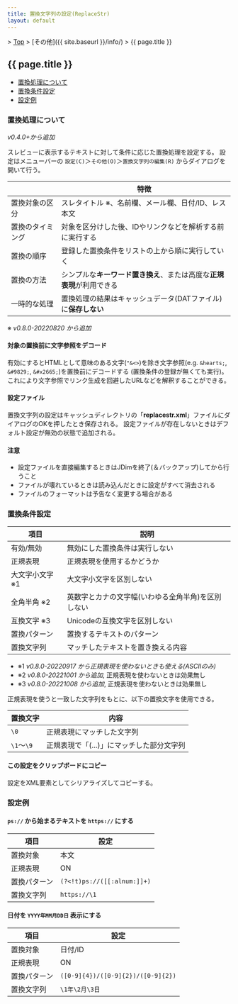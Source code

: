 ```yaml
---
title: 置換文字列の設定(ReplaceStr)
layout: default
---
```


&gt; [Top](../) &gt; [その他]({{ site.baseurl }}/info/) &gt; {{ page.title }}

## {{ page.title }}

- [置換処理について](#replacement)
- [置換条件設定](#config)
- [設定例](#example)


<a name="replacement"></a>
### 置換処理について
_v0.4.0+から追加_

スレビューに表示するテキストに対して条件に応じた置換処理を設定する。
設定はメニューバーの `設定(C)`＞`その他(O)`＞`置換文字列の編集(R)` からダイアログを開いて行う。

&#160; | 特徴
--- | ---
置換対象の区分 | スレタイトル &#8251;、名前欄、メール欄、日付/ID、レス本文
置換のタイミング | 対象を区分けした後、IDやリンクなどを解析する前に実行する
置換の順序 | 登録した置換条件をリストの上から順に実行していく
置換の方法 | シンプルな**キーワード置き換え**、または高度な**正規表現**が利用できる
一時的な処理 | 置換処理の結果はキャッシュデータ(DATファイル)に**保存しない**

&#8251; _v0.8.0-20220820 から追加_


#### 対象の置換前に文字参照をデコード
有効にするとHTMLとして意味のある文字(`"&<>`)を除き文字参照(e.g. `&hearts;`, `&#9829;`, `&#x2665;`)を置換前にデコードする
(置換条件の登録が無くても実行)。これにより文字参照でリンク生成を回避したURLなどを解釈することができる。


#### 設定ファイル
置換文字列の設定はキャッシュディレクトリの「**replacestr.xml**」ファイルにダイアログのOKを押したとき保存される。
設定ファイルが存在しないときはデフォルト設定が無効の状態で追加される。


#### 注意
- 設定ファイルを直接編集するときはJDimを終了(＆バックアップ)してから行うこと
- ファイルが壊れているときは読み込んだときに設定がすべて消去される
- ファイルのフォーマットは予告なく変更する場合がある


<a name="config"></a>
### 置換条件設定

項目 | 説明
--- | ---
有効/無効 | 無効にした置換条件は実行しない
正規表現 | 正規表現を使用するかどうか
大文字小文字 &#8251;1 | 大文字小文字を区別しない
全角半角 &#8251;2 | 英数字とカナの文字幅(いわゆる全角半角)を区別しない
互換文字 &#8251;3 | Unicodeの互換文字を区別しない
置換パターン | 置換するテキストのパターン
置換文字列 | マッチしたテキストを置き換える内容

* &#8251;1 _v0.8.0-20220917 から正規表現を使わないときも使える(ASCIIのみ)_
* &#8251;2 _v0.8.0-20221001 から追加_, 正規表現を使わないときは効果無し
* &#8251;3 _v0.8.0-20221008 から追加_, 正規表現を使わないときは効果無し

<a name="replchar"></a>
正規表現を使うと一致した文字列をもとに、以下の置換文字を使用できる。

置換文字 | 内容 |
--- | --- |
`\0` | 正規表現にマッチした文字列 |
`\1`〜`\9` | 正規表現で「(...)」にマッチした部分文字列 |


#### この設定をクリップボードにコピー
設定をXML要素としてシリアライズしてコピーする。


<a name="example"></a>
### 設定例

#### `ps://` から始まるテキストを `https://` にする

項目 | 設定
--- | ---
置換対象 | 本文
正規表現 | ON
置換パターン | `(?<!t)ps://([[:alnum:]]+)`
置換文字列 | `https://\1`


#### 日付を `YYYY年MM月DD日` 表示にする

項目 | 設定
--- | ---
置換対象 | 日付/ID
正規表現 | ON
置換パターン | `([0-9]{4})/([0-9]{2})/([0-9]{2})`
置換文字列 | `\1年\2月\3日`
